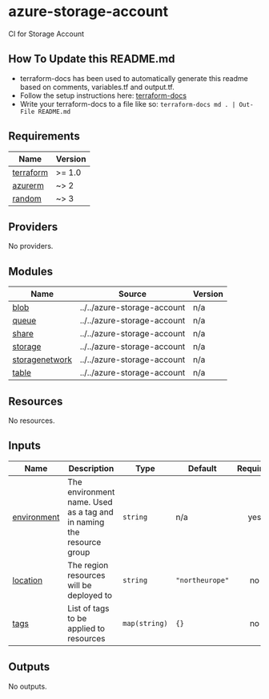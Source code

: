 # azure-storage-account

CI for Storage Account

## How To Update this README.md

* terraform-docs has been used to automatically generate this readme based on comments, variables.tf and output.tf.
* Follow the setup instructions here: [terraform-docs](https://github.com/segmentio/terraform-docs)
* Write your terraform-docs to a file like so: `terraform-docs md . | Out-File README.md`

## Requirements

| Name | Version |
|------|---------|
| <a name="requirement_terraform"></a> [terraform](#requirement\_terraform) | >= 1.0 |
| <a name="requirement_azurerm"></a> [azurerm](#requirement\_azurerm) | ~> 2 |
| <a name="requirement_random"></a> [random](#requirement\_random) | ~> 3 |

## Providers

No providers.

## Modules

| Name | Source | Version |
|------|--------|---------|
| <a name="module_blob"></a> [blob](#module\_blob) | ../../azure-storage-account | n/a |
| <a name="module_queue"></a> [queue](#module\_queue) | ../../azure-storage-account | n/a |
| <a name="module_share"></a> [share](#module\_share) | ../../azure-storage-account | n/a |
| <a name="module_storage"></a> [storage](#module\_storage) | ../../azure-storage-account | n/a |
| <a name="module_storagenetwork"></a> [storagenetwork](#module\_storagenetwork) | ../../azure-storage-account | n/a |
| <a name="module_table"></a> [table](#module\_table) | ../../azure-storage-account | n/a |

## Resources

No resources.

## Inputs

| Name | Description | Type | Default | Required |
|------|-------------|------|---------|:--------:|
| <a name="input_environment"></a> [environment](#input\_environment) | The environment name. Used as a tag and in naming the resource group | `string` | n/a | yes |
| <a name="input_location"></a> [location](#input\_location) | The region resources will be deployed to | `string` | `"northeurope"` | no |
| <a name="input_tags"></a> [tags](#input\_tags) | List of tags to be applied to resources | `map(string)` | `{}` | no |

## Outputs

No outputs.
